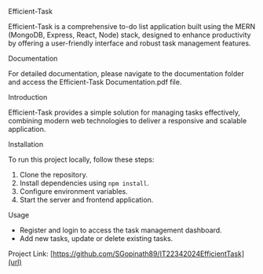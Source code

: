 Efficient-Task

Efficient-Task is a comprehensive to-do list application built using the MERN (MongoDB, Express, React, Node) stack,
 designed to enhance productivity by offering a user-friendly interface and robust task management features.
 
Documentation

For detailed documentation, please navigate to the documentation folder and access the 
Efficient-Task Documentation.pdf file.

Introduction

Efficient-Task provides a simple solution for managing tasks effectively,
combining modern web technologies to deliver a responsive and scalable application.

Installation

To run this project locally, follow these steps:

1. Clone the repository.
2. Install dependencies using `npm install`.
3. Configure environment variables.
4. Start the server and frontend application.

Usage

- Register and login to access the task management dashboard.
- Add new tasks, update or delete existing tasks.

Project Link:
[https://github.com/SGopinath89/IT22342024EfficientTask](url)
